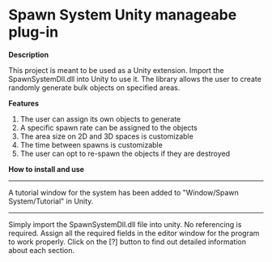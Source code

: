 Spawn System Unity manageabe plug-in
=======================================

**Description**


This project is meant to be used as a 
Unity extension. Import the 
SpawnSystemDll.dll into Unity to use it.
The library allows the user to create 
randomly generate bulk objects on specified
areas.

**Features**

1. The user can assign its own objects to generate
2. A specific spawn rate can be assigned to the objects
3. The area size on 2D and 3D spaces is customizable
4. The time between spawns is customizable
5. The user can opt to re-spawn the objects if they are
   destroyed
   
**How to install and use**

------------------------------------------------
A tutorial window for the system
has been added to "Window/Spawn System/Tutorial"
in Unity. 

------------------------------------------------

Simply import the SpawnSystemDll.dll file into unity.
No referencing is required.
Assign all the required fields in the editor window
for the program to work properly. Click on the [?] button
to find out detailed information about each section.

